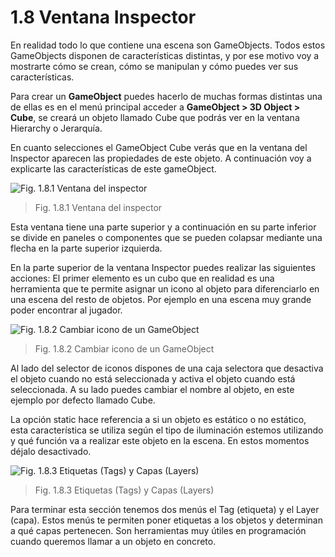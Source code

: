 # 1.8 Ventana Inspector
En realidad todo lo que contiene una escena son GameObjects. Todos estos GameObjects disponen de características distintas, y por ese motivo voy a mostrarte cómo se crean, cómo se manipulan y cómo puedes ver sus características.

Para crear un **GameObject** puedes hacerlo de muchas formas distintas una de ellas es en el menú principal acceder a **GameObject > 3D Object > Cube**, se creará un objeto llamado Cube que podrás ver en la ventana Hierarchy o Jerarquía.

En cuanto selecciones el GameObject Cube verás que en la ventana del Inspector aparecen las propiedades de este objeto. A continuación voy a explicarte las características de este gameObject.

![Fig. 1.8.1 Ventana del inspector](https://github.com/jstleon/programacion-videojuegos/blob/main/01%20Introducci%C3%B3n%20a%20Unity/1.8%20Ventana%20Inspector/img/1.8_ventana-inspector_1.8.1.png)
> Fig. 1.8.1 Ventana del inspector

Esta ventana tiene una parte superior y a continuación en su parte inferior se divide en paneles o componentes que se pueden colapsar mediante una flecha en la parte superior izquierda.

En la parte superior de la ventana Inspector puedes realizar las siguientes acciones: El primer elemento es un cubo que en realidad es una herramienta que te permite asignar un icono al objeto para diferenciarlo en una escena del resto de objetos. Por ejemplo en una escena muy grande poder encontrar al jugador.

![Fig. 1.8.2 Cambiar icono de un GameObject](https://github.com/jstleon/programacion-videojuegos/blob/main/01%20Introducci%C3%B3n%20a%20Unity/1.8%20Ventana%20Inspector/img/1.8_ventana-inspector-iconos_1.8.2.png)
> Fig. 1.8.2 Cambiar icono de un GameObject

Al lado del selector de iconos dispones de una caja selectora que desactiva el objeto cuando no está seleccionada y activa el objeto cuando está seleccionada. A su lado puedes cambiar el nombre al objeto, en este ejemplo por defecto llamado Cube.

La opción static hace referencia a si un objeto es estático o no estático, esta característica se utiliza según el tipo de iluminación estemos utilizando y qué función va a realizar este objeto en la escena. En estos momentos déjalo desactivado.

![Fig. 1.8.3 Etiquetas (Tags) y Capas (Layers)](https://github.com/jstleon/programacion-videojuegos/blob/main/01%20Introducci%C3%B3n%20a%20Unity/1.8%20Ventana%20Inspector/img/1.8_ventana-inspector-iconos_1.8.3.png)
> Fig. 1.8.3 Etiquetas (Tags) y Capas (Layers)

Para terminar esta sección tenemos dos menús el Tag (etiqueta) y el Layer (capa). Estos menús te permiten poner etiquetas a los objetos y determinan a qué capas pertenecen. Son herramientas muy útiles en programación cuando queremos llamar a un objeto en concreto.

